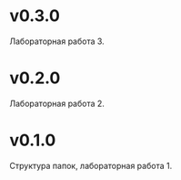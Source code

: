 # v0.3.0

Лабораторная работа 3.

# v0.2.0

Лабораторная работа 2.

# v0.1.0

Структура папок, лабораторная работа 1.